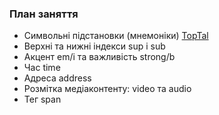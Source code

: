 ### План заняття

- Символьні підстановки (мнемоніки)
  [TopTal](https://www.toptal.com/designers/htmlarrows/symbols/)
- Верхні та нижні індекси sup і sub
- Акцент em/i та важливість strong/b
- Час time
- Адреса address
- Розмітка медіаконтенту: video та audio
- Тег span
